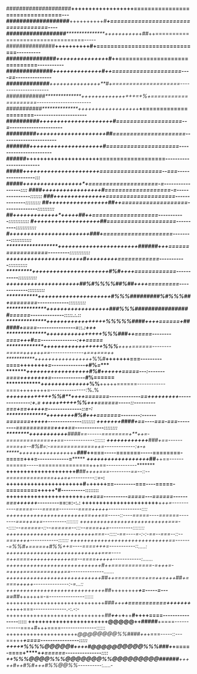 ####################******************++++++++++++++++++================================---
###################******************++++++++++*#**+===================================----
##################*****************++++++++++*+*##*++=================================-----
###############******************++++++++++****#**+==============================----------
###############****************++++++++++++*++*+#++=============================-----------
##############****************++++++++++++++***#++====================----==---------------
#############****************+++++++++++++++**#*+====================----------------------
############**************++++++++++++++++=+*%*+====================-----------------------
###########**************++++++++++++++++*+*+**+=====================----------------------
##########************++++++++++++++++++**+++#*===================--=----------------------
#########**************++++++++++++++++++*++##*=====================-----------------------
#######***************+++++++++++++++++++**++#*=====================-----------------------
######*****************++++++++++++++++++**+**++===================------------------------
#####******************++++++++++++++++++***++++==================--===-----------------:::
#####********************++++++++++++++++**+*+**====================-=-----------------::::
####*********************+++++++*++++++++**++*#*===================-=---------------:::::::
###***********************++++++++**++++++****+*====================--------------:::::::::
##**********************+++++++++*++++++++#*#*++===================--------------::::::::::
##*********************+++++++++++++*+++++##**++*===================-----------::::::::::::
#*********************+++++++++++++++*++++#*****#====================----------::::::::::::
#******************+++++++++++++++++++++++*###***+====================---------::::::::::::
*******************+++++++++++++++++++++++*######+++==================---------::::::::::::
******************++++++++++++++++++++++***#*++***+++++++============-----------:::::::::::
*****************++++++++++++++++++++++*****#***%*#**++++============-----------:::::::::::
***************+++++++++++++++++++++*****##%#%%%%##%##*++++=========-------------::::::::::
**************+++++++++++++++++++++***#%%%#########%#%%%##*+========-------------::::::::::
**************++++++++++++++++++*###%%%###**####**##########*======--------------:::::.:.::
**************+++++++++++++++++*%%%%%####**++++======+**######+====----------------=::.:+++
**************++++++++++++++++*%%%###*++=====--------====+++**#*==---------------:+**+=====
*************+++++++++++++++++%%%**++++======--------=====++++++*==--------------+==*+===++
***********+++++++++++++++++*%%#**+++++++===---------====++++++++*=--------------+#*%*=****
**********++++++++++++++++++#%#*++++++=====---:-------====++++++++*=--------------#*%======
*************++++++++++++++*%%**+++++======------------====++++++++=---------------:%**.**%
*************+++++++++++++*%%#**++++=======-------------==+++++++++*---------------:+**.**=
*************++++++++++****%%***+++======-----::---------===+==+++++=--------------::=***-:
**************++++++++****#%#***+++=======--------:------=======+++++--------------::::::::
************+++++++*******####*+==----===-===---------===========++++==------------::::::::
********+++++++++++*******####*==------========+**++=-=============++==-------------:::::::
*******++++++++++++*******###*+==------====+=--#%#*=:-=============++=-------------:+**-**+
*****++++++++++++++*+++***###*++===-----=======-----========-=====+++=-------------=*******
*****++++++++++++++++++***##**++==------======-----===============+++==-------------*******
**++++++++++++++++++++#***##++++===---------==--::--==============+++=**+----------::=***-:
++++++++++++++++++++++#**+**+++++==---------===----=====-=========+++++*#----------::::::::
++++++++++++++++++++++**+***++===----------=====---======------===++++++*---------==:=:-:.:
++++++++++++++++++++++**+***++=-----------=====----=====--------====+++++--------------::::
+++++++++++++++++++++++==+*++==-----::----=====----======--------===++=+=----------::::::::
+++++++++++++++++++++++*+**++===--:::::--======-::--======--:::--====++*=----------::::::::
++++++++++++++++++++++++*+**+===--:::::-==----=-:-:-==--===--::--===++++------------:::::::
++++++++++++++++++++++++++**+++==-------=*%%#*+=====+#%%*++=----====+++=-----------::.....:
++++++++++++++++++++++++++****++===----=++====++++++++++++==--====+++++------------:.......
++++++++++++++++++++++++++++#*++============-=+++=-=++++========++++==--------------.......
++++++++++++++++++++++++++++##*++=========***+==++=+++*##*+====+++++---------------:-=...::
+++++++++++++++++++++++++++++##*+++++++*+**+=-----=---==**##*++++++=-=---------------::::::
+++++++++++++++++++++++++++++###*+++****+===========+++++++***+++++===--------------.-:.-:-
+++++++++++++++++++++++++++++*##**++***+****+****++*******#***++++====----------------:::::
+++++++++++++++++++++++@@@@@++#####****+====------------===+*#*+++====---------------::::::
+++++++++++++++++++++*@@@@@@@@%%###*#*++*+===-----::---==+++*****+====----------------:::::
++++*%%%%@@@@@#++++#@@@@@@@@@@%%%###**+*****+====-====+****+*****+======---------------::::
++%%%@@@@%%%@@@@@@@%%@@@@@@@@@######**+++++**#***++*#%#**+++**#***%%@@*%%*----------:.....-	